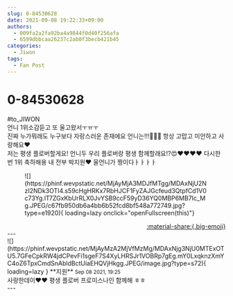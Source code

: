 ```yaml
---
slug: 0-84530628
date: 2021-09-08 19:22:33+09:00
authors:
  - 009fa2a2fa92ba4a9844f0d40f256afa
  - 6599dbbcaa26237c2ab0f3becb421b45
categories:
  - Jiwon
tags:
  - Fan Post
---
```


# 0-84530628

<div class="post-container" markdown="1">
<div class="content-container md-sidebar__scrollwrap" markdown="1">

\#to_JIWON<br>언니 1위소감듣고 또 울고왔서ㅜㅠㅜ <br>진짜 누가뭐래도 누구보다 자랑스러운 존재에요 언니는!!!💜💜💜 항상 고맙고 미안하고 사랑해요❤<br>저는 평생 플로버할게요! 언니두 우리 플로버랑 평생 함께할래요!?😍❤❤❤❤ 다시한번 1위 축하해용 내 전부 박지원❤ 울언니가 짱이다ㅏㅏㅏㅏ
<figure markdown="1">
![](https://phinf.wevpstatic.net/MjAyMjA3MDJfMTgg/MDAxNjU2NzI2NDk3OTI4.s59cHgHRKx7RbHJCF1FyZAJGcfeud3QtpfCd1V0c73Yg.lT7ZGxKbUrRLX0JvYSB9ccF59yD36YQ0MBP6MB7Ic_Mg.JPEG/c67fb950db6a4bb6b52fcd8bf548a772749.jpg?type=e1920){ loading=lazy onclick="openFullscreen(this)"}
</figure>


</div>
</div>

<div style="text-align: right;" markdown="1">
<a href="https://weverse.io/fromis9/fanpost/0-84530628" style="text-align: right;">:material-share:{.big-emoji}</a>
</div>
---

<div class="comments-container md-sidebar__scrollwrap" markdown="1">
<div class="comment" markdown="1">
<div class='id-container' markdown="1">
![](https://phinf.wevpstatic.net/MjAyMzA2MjVfMzMg/MDAxNjg3NjU0MTExOTU5.7GFeCpkRW4jdCPevFi1sgeF7S4XyLHRSJr1VOBRp7gEg.mY0LxqknzXmYC4oZ6TpxCmdSnAbldBctUiaEHQVjHkgg.JPEG/image.jpg?type=s72){ loading=lazy }
**<span class="artist">지원</span>** <small>Sep 08 2021, 19:25</small><br>
</div>
<div class='comment-body' markdown="1">
사랑한데이❤️❤️ 평생 플로버 프로미스나인 함께해 ㅎㅎ
</div>
</div>
</div>
---
